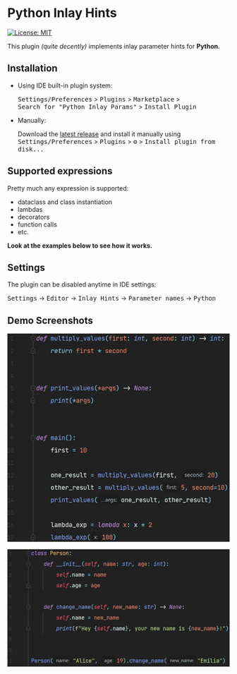 # Python Inlay Hints

[![License: MIT](https://img.shields.io/badge/License-MIT-yellow.svg)](https://opensource.org/licenses/MIT)

<!-- Plugin description -->
This plugin _(quite decently)_ implements inlay parameter hints for **Python**.

## Installation

- Using IDE built-in plugin system:

  <kbd>Settings/Preferences</kbd> > <kbd>Plugins</kbd> > <kbd>Marketplace</kbd> >   
  <kbd>Search for "Python Inlay Params"</kbd> > <kbd>Install Plugin</kbd>

- Manually:

  Download the [latest release](https://github.com/WhiteMemory99/intellij-python-inlay-params/releases/latest) and
  install it manually using
  <kbd>Settings/Preferences</kbd> > <kbd>Plugins</kbd> > <kbd>⚙️</kbd> > <kbd>Install plugin from disk...</kbd>

## Supported expressions

Pretty much any expression is supported:

* dataclass and class instantiation
* lambdas
* decorators
* function calls
* etc.

<!-- Plugin description end -->

**Look at the examples below to see how it works.**

## Settings

The plugin can be disabled anytime in IDE settings:

<kbd>Settings</kbd> -> <kbd>Editor</kbd> -> <kbd>Inlay Hints</kbd> -> <kbd>Parameter names</kbd> -> <kbd>Python</kbd>

## Demo Screenshots

![](.github/readme/func_example.png)

![](.github/readme/class_example.png) 
